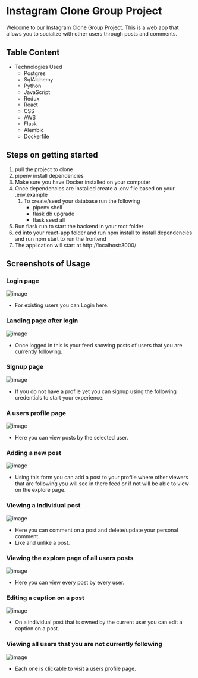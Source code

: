 # Instagram Clone Group Project

Welcome to our Instagram Clone Group Project. This is a web app that allows you to socialize with other users through posts and comments.

## Table Content
- Technologies Used
   - Postgres
   - SqlAlchemy
   - Python
   - JavaScript
   - Redux
   - React
   - CSS
   - AWS
   - Flask
   - Alembic
   - Dockerfile

## Steps on getting started
   1. pull the project to clone
   2. pipenv install dependencies 
   3. Make sure you have Docker installed on your computer
   4. Once dependencies are installed create a .env file based on your .env.example
      1. To create/seed your database run the following
         - pipenv shell
         - flask db upgrade
         - flask seed all
   5. Run flask run to start the backend in your root folder
   6. cd into your react-app folder and run npm install to install dependencies and run npm start to run the frontend 
   7. The application will start at http://localhost:3000/
   
## Screenshots of Usage

### Login page
![image](https://user-images.githubusercontent.com/93111660/200135487-4549b9b5-d2b9-4dc7-9d13-506b20e87976.png)
- For existing users you can Login here.


### Landing page after login
![image](https://user-images.githubusercontent.com/93111660/200460268-8db72d0b-3bf8-4a5e-a090-bd34b04d4088.png)
- Once logged in this is your feed showing posts of users that you are currently following.


### Signup page
![image](https://user-images.githubusercontent.com/93111660/200460308-89bfe4ba-ca24-46db-a16c-75cf98795b24.png)
- If you do not have a profile yet you can signup using the following credentials to start your experience.

### A users profile page
![image](https://user-images.githubusercontent.com/93111660/200460373-5e6f8f0e-a772-4995-9f1f-29a3033bc12e.png)
- Here you can view posts by the selected user.


### Adding a new post
![image](https://user-images.githubusercontent.com/93111660/200460428-54643f9e-e174-4167-8992-40e01c5ff7c0.png)
- Using this form you can add a post to your profile where other viewers that are following you will see in there feed or if not will be able to view on the explore page.


### Viewing a individual post
![image](https://user-images.githubusercontent.com/93111660/200460553-41b3a8f3-76a9-4ff5-9283-0d661633efe4.png)
- Here you can comment on a post and delete/update your personal comment.
- Like and unlike a post.


### Viewing the explore page of all users posts
![image](https://user-images.githubusercontent.com/93111660/200460687-1cb05a68-73ab-40e5-8010-8d0954195b7f.png)
- Here you can view every post by every user.

### Editing a caption on a post
![image](https://user-images.githubusercontent.com/93111660/200460819-e91399ef-1260-4c12-852e-d39ca59201f8.png)
- On a individual post that is owned by the current user you can edit a caption on a post.

### Viewing all users that you are not currently following
![image](https://user-images.githubusercontent.com/93111660/200460932-f108e328-2b6c-4327-9ccc-10b970e38139.png)
- Each one is clickable to visit a users profile page.





